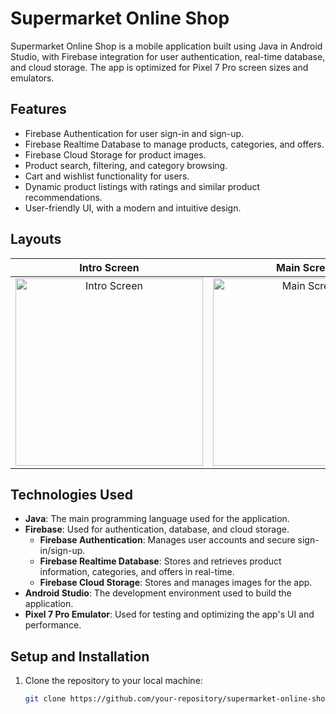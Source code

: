 # Supermarket Online Shop

Supermarket Online Shop is a mobile application built using Java in Android Studio, with Firebase integration for user authentication, real-time database, and cloud storage. The app is optimized for Pixel 7 Pro screen sizes and emulators.

## Features

- Firebase Authentication for user sign-in and sign-up.
- Firebase Realtime Database to manage products, categories, and offers.
- Firebase Cloud Storage for product images.
- Product search, filtering, and category browsing.
- Cart and wishlist functionality for users.
- Dynamic product listings with ratings and similar product recommendations.
- User-friendly UI, with a modern and intuitive design.

## Layouts

| Intro Screen | Main Screen | Detail Screen |
|:------------:|:-----------:|:-------------:|
| <img src="https://i.postimg.cc/cCp7TJ65/Screenshot-20241024-101346-Supermarket-Shop-Online.jpg" alt="Intro Screen" width="300"> | <img src="https://i.postimg.cc/4xz5Jbhn/Screenshot-20241024-101352-Supermarket-Shop-Online.jpg" alt="Main Screen" width="300"> | <img src="https://i.postimg.cc/Bv71sXNX/Screenshot-20241024-101358-Supermarket-Shop-Online.jpg" alt="Detail Screen" width="300"> |

## Technologies Used

- **Java**: The main programming language used for the application.
- **Firebase**: Used for authentication, database, and cloud storage.
  - **Firebase Authentication**: Manages user accounts and secure sign-in/sign-up.
  - **Firebase Realtime Database**: Stores and retrieves product information, categories, and offers in real-time.
  - **Firebase Cloud Storage**: Stores and manages images for the app.
- **Android Studio**: The development environment used to build the application.
- **Pixel 7 Pro Emulator**: Used for testing and optimizing the app's UI and performance.

## Setup and Installation

1. Clone the repository to your local machine:
   ```bash
   git clone https://github.com/your-repository/supermarket-online-shop.git
